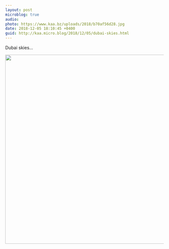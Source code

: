 ```yaml
---
layout: post
microblog: true
audio: 
photo: https://www.kaa.bz/uploads/2018/b70af56d28.jpg
date: 2018-12-05 18:10:45 +0400
guid: http://kaa.micro.blog/2018/12/05/dubai-skies.html
---
```

Dubai skies...

<img src="https://www.kaa.bz/uploads/2018/b70af56d28.jpg" width="600" height="600" alt="" />
